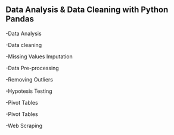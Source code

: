 ## Data Analysis & Data Cleaning with Python Pandas

<p>-Data Analysis</p>
<p>-Data cleaning</p>
<p>-Missing Values Imputation</p>
<p>-Data Pre-processing</p>
<p>-Removing Outliers</p>
<p>-Hypotesis Testing</p>
<p>-Pivot Tables</p>
<p>-Pivot Tables</p>
<p>-Web Scraping</p>

